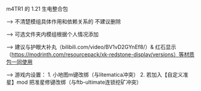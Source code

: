 m4TR1 的 1.21 生电整合包

--> 不清楚模组具体作用和依赖关系的 不建议删除

--> 可选文件夹内模组根据个人情况添加

--> 建议与护眼大补丸（bilibili.com/video/BV1vD2GYnEf8/）& 红石显示（https://modrinth.com/resourcepack/xk-redstone-display/versions）等材质包一同使用

--> 游戏内设置：
	1. 小地图m键改绑（与litematica冲突）
	2. 若加入【自定义准星】mod 把准星修键改绑（与ftb-ultimate连锁挖矿冲突）
